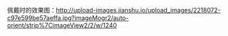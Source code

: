佩戴时的效果图：http://upload-images.jianshu.io/upload_images/2218072-c97e599be57aeffa.jpg?imageMogr2/auto-orient/strip%7CimageView2/2/w/1240